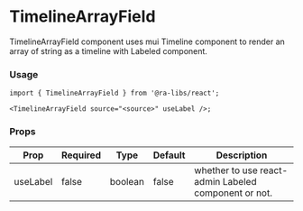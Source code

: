 # TimelineArrayField

TimelineArrayField component uses mui Timeline component to render an array of string as a timeline with Labeled component.

### Usage

```tsx
import { TimelineArrayField } from '@ra-libs/react';

<TimelineArrayField source="<source>" useLabel />;
```

### Props

| Prop     | Required | Type    | Default | Description                                          |
| -------- | -------- | ------- | ------- | ---------------------------------------------------- |
| useLabel | false    | boolean | false   | whether to use react-admin Labeled component or not. |
